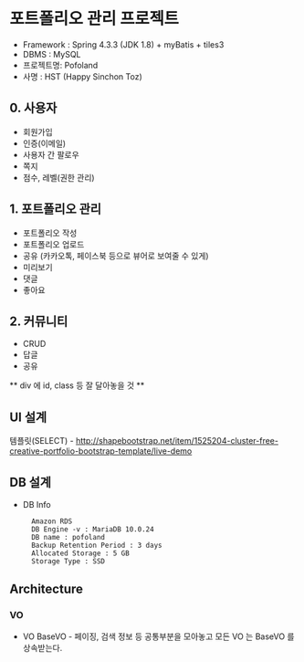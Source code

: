 # 포트폴리오 관리 프로젝트
- Framework :  Spring 4.3.3 (JDK 1.8) + myBatis + tiles3
- DBMS     : MySQL
- 프로젝트명: Pofoland
- 사명 : HST (Happy Sinchon Toz)

## 0. 사용자
- 회원가입
- 인증(이메일)
- 사용자 간 팔로우
- 쪽지
- 점수, 레벨(권한 관리)

## 1. 포트폴리오 관리
- 포트폴리오 작성
- 포트폴리오 업로드
- 공유 (카카오톡, 페이스북 등으로 뷰어로 보여줄 수 있게)
- 미리보기
- 댓글
- 좋아요


## 2. 커뮤니티
 - CRUD
 - 답글
 - 공유
 
** div 에 id, class 등 잘 달아놓을 것 **

## UI 설계
템플릿(SELECT) - http://shapebootstrap.net/item/1525204-cluster-free-creative-portfolio-bootstrap-template/live-demo

## DB 설계
- DB Info

		Amazon RDS
		DB Engine -v : MariaDB 10.0.24
		DB name : pofoland
		Backup Retention Period : 3 days
		Allocated Storage : 5 GB
		Storage Type : SSD




## Architecture
### VO
- VO
		BaseVO - 페이징, 검색 정보 등 공통부분을 모아놓고 모든 VO 는 BaseVO 를 상속받는다.